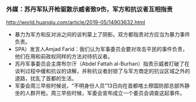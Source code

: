 ### 外媒：苏丹军队开枪驱散示威者致9伤，军方和抗议者互相指责
http://world.huanqiu.com/article/2019-05/14903632.html
- 暴力为军方和反对派之间的谈判蒙上了阴影。双方都指责对方应当为暴力事件负责。
- SPA）发言人Amjad Farid：我们认为军事委员会要对攻击平民的事件负责，他们在用和前政权同样的方法对待抗议者。
- 苏丹军事委员会主席布尔汗（Abdel Fattah al-Burhan）指责示威者打破了在谈判过程中缓和抗议的谅解，并称抗议者封锁了与军方商定的抗议区域之外的道路，扰乱了首都的生活。
- 军委会周三早些时候说，“不明身份人员”13日向在首都喀土穆国防部总部外静坐的人群开枪。周三早些时候，军委会宣布成立一个委员会调查这起事件。